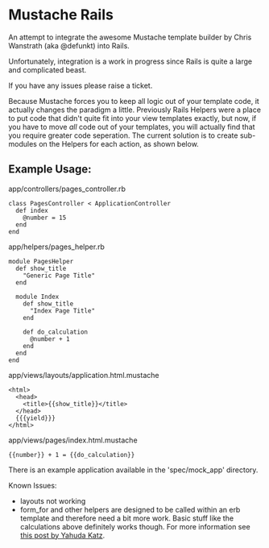 Mustache Rails
=========

An attempt to integrate the awesome Mustache template builder by Chris Wanstrath (aka @defunkt) into Rails.

Unfortunately, integration is a work in progress since Rails is quite a large and complicated beast.

If you have any issues please raise a ticket.

Because Mustache forces you to keep all logic out of your template code, it actually changes the paradigm a little. Previously Rails Helpers were a place to put code that didn't quite fit into your view templates exactly, but now, if you have to move _all_ code out of your templates, you will actually find that you require greater code seperation. The current solution is to create sub-modules on the Helpers for each action, as shown below.

Example Usage:
------

app/controllers/pages_controller.rb

    class PagesController < ApplicationController
      def index
        @number = 15
      end
    end
    
app/helpers/pages_helper.rb

    module PagesHelper
      def show_title
        "Generic Page Title"
      end
  
      module Index
        def show_title
          "Index Page Title"
        end
        
        def do_calculation
          @number + 1
        end
      end
    end

app/views/layouts/application.html.mustache

    <html>
      <head>
        <title>{{show_title}}</title>
      </head>
      {{{yield}}}
    </html>

app/views/pages/index.html.mustache

    {{number}} + 1 = {{do_calculation}}


There is an example application available in the 'spec/mock_app' directory.

Known Issues:

- layouts not working
- form_for and other helpers are designed to be called within an erb template and therefore need a bit more work. Basic stuff like the calculations above definitely works though. For more information see [this post by Yahuda Katz](http://yehudakatz.com/2009/08/31/simplifying-rails-block-helpers-with-a-side-of-rubinius/).

